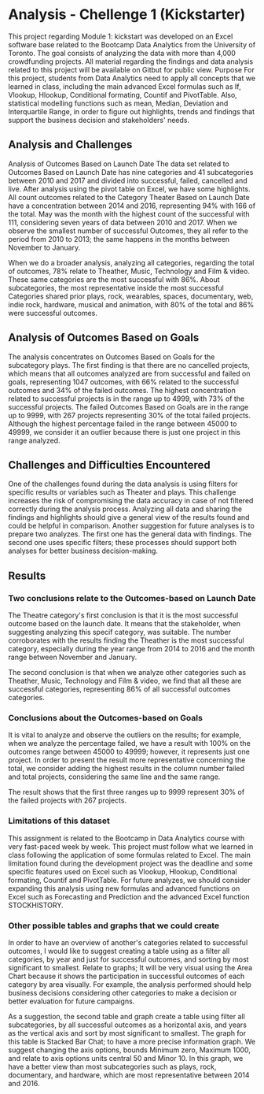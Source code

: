 # Analysis - Chellenge 1 (Kickstarter)

This project regarding Module 1: kickstart was developed on an Excel software base related to the Bootcamp Data Analytics from the University of Toronto. The goal consists of analyzing the data with more than 4,000 crowdfunding projects. All material regarding the findings and data analysis related to this project will be available on Gitbut for public view.
Purpose
For this project, students from Data Analytics need to apply all concepts that we learned in class, including the main advanced Excel formulas such as  If, Vlookup, Hlookup, Conditional formating, Countif and PivotTable. Also, statistical modelling functions such as mean, Median, Deviation and Interquartile Range, in order to figure out highlights, trends and findings that support the business decision and stakeholders' needs. 

## Analysis and Challenges

Analysis of Outcomes Based on Launch Date
The data set related to Outcomes Based on Launch Date has nine categories and 41 subcategories between 2010 and 2017 and divided into successful, failed, cancelled and live. After analysis using the pivot table on Excel, we have some highlights. All count outcomes related to the Category Theater Based on Launch Date have a concentration between 2014 and 2016, representing 94% with 166 of the total. May was the month with the highest count of the successful with 111, considering seven years of data between 2010 and 2017. When we observe the smallest number of successful Outcomes, they all refer to the period from 2010 to 2013; the same happens in the months between November to January.

When we do a broader analysis, analyzing all categories, regarding the total of outcomes, 78% relate to Theather, Music, Technology and Film & video. These same categories are the most successful with 86%. About subcategories, the most representative inside the most successful Categories shared prior plays, rock, wearables, spaces, documentary, web, indie rock, hardware, musical and animation, with 80% of the total and 86% were successful outcomes.

## Analysis of Outcomes Based on Goals
The analysis concentrates on Outcomes Based on Goals for the subcategory plays. The first finding is that there are no cancelled projects, which means that all outcomes analyzed are from successful and failed on goals, representing 1047 outcomes, with 66% related to the successful outcomes and 34% of the failed outcomes. The highest concentration related to successful projects is in the range up to 4999, with 73% of the successful projects. The failed Outcomes Based on Goals are in the range up to 9999, with 267 projects representing 30% of the total failed projects. Although the highest percentage failed in the range between 45000 to 49999, we consider it an outlier because there is just one project in this range analyzed.

## Challenges and Difficulties Encountered
One of the challenges found during the data analysis is using filters for specific results or variables such as Theater and plays. This challenge increases the risk of compromising the data accuracy in case of not filtered correctly during the analysis process. Analyzing all data and sharing the findings and highlights should give a general view of the results found and could be helpful in comparison. Another suggestion for future analyses is to prepare two analyzes. The first one has the general data with findings. The second one uses specific filters; these processes should support both analyses for better business decision-making.

## Results
### Two conclusions relate to the Outcomes-based on Launch Date

The Theatre category's first conclusion is that it is the most successful outcome based on the launch date. It means that the stakeholder, when suggesting analyzing this specif category, was suitable. The number corroborates with the results finding the Theather is the most successful category, especially during the year range from 2014 to 2016 and the month range between November and January.

The second conclusion is that when we analyze other categories such as Theather, Music, Technology and Film & video, we find that all these are successful categories, representing 86% of all successful outcomes categories.

### Conclusions about the Outcomes-based on Goals
It is vital to analyze and observe the outliers on the results; for example, when we analyze the percentage failed, we have a result with 100% on the outcomes range between 45000 to 49999; however, it represents just one project. In order to present the result more representative concerning the total, we consider adding the highest results in the column number failed and total projects, considering the same line and the same range.

The result shows that the first three ranges up to 9999 represent 30% of the failed projects with 267 projects.

### Limitations of this dataset
This assignment is related to the Bootcamp in Data Analytics course with very fast-paced week by week. This project must follow what we learned in class following the application of some formulas related to Excel. The main limitation found during the development project was the deadline and some specific features used on Excel such as Vlookup, Hlookup, Conditional formating, Countif and PivotTable. For future analyzes, we should consider expanding this analysis using new formulas and advanced functions on Excel such as Forecasting and Prediction and the advanced Excel function STOCKHISTORY.

###	Other possible tables and graphs that we could create 

In order to have an overview of another's categories related to successful outcomes, I would like to suggest creating a table using as a filter all categories, by year and just for successful outcomes, and sorting by most significant to smallest. Relate to graphs; It will be very visual using the Area Chart because it shows the participation in successful outcomes of each category by area visually. For example, the analysis performed should help business decisions considering other categories to make a decision or better evaluation for future campaigns.

As a suggestion, the second table and graph create a table using filter all subcategories, by all successful outcomes as a horizontal axis, and years as the vertical axis and sort by most significant to smallest. The graph for this table is Stacked Bar Chat; to have a more precise information graph. We suggest changing the axis options, bounds Minimum zero, Maximum 1000, and relate to axis options units central 50 and Minor 10. In this graph, we have a better view than most subcategories such as plays, rock, documentary, and hardware, which are most representative between 2014 and 2016.
